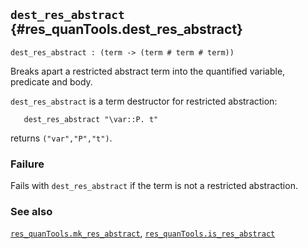 ## `dest_res_abstract` {#res_quanTools.dest_res_abstract}


```
dest_res_abstract : (term -> (term # term # term))
```



Breaks apart a restricted abstract term into
the quantified variable, predicate and body.


`dest_res_abstract` is a term destructor for restricted abstraction:
    
       dest_res_abstract "\var::P. t"
    
returns `("var","P","t")`.

### Failure

Fails with `dest_res_abstract` if the term is not a restricted abstraction.

### See also

[`res_quanTools.mk_res_abstract`](#res_quanTools.mk_res_abstract), [`res_quanTools.is_res_abstract`](#res_quanTools.is_res_abstract)

